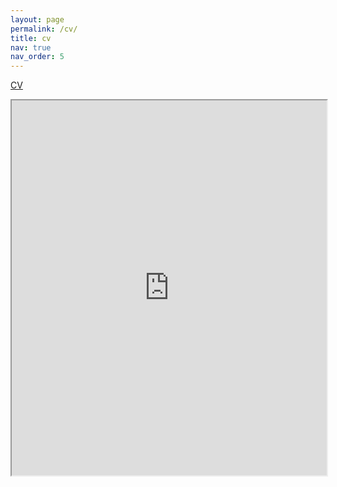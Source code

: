 ```yaml
---
layout: page
permalink: /cv/
title: cv
nav: true
nav_order: 5
---
```


[CV](https://drive.google.com/file/d/1-7eoqTdnseYgQP9go7YhawoiwnK5eQ0l/view?usp=sharing)

<iframe src="https://drive.google.com/file/d/1-7eoqTdnseYgQP9go7YhawoiwnK5eQ0l/preview" style="width:100%;height:600px;"></iframe>



